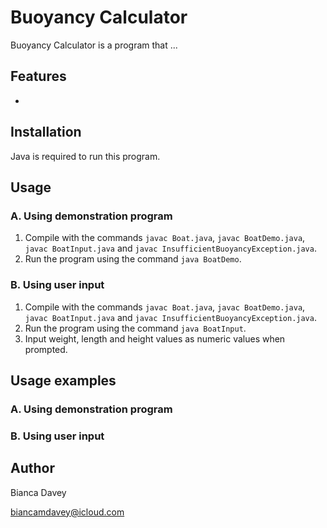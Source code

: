 # Buoyancy Calculator

Buoyancy Calculator is a program that ...

## Features

* 

## Installation

Java is required to run this program.

## Usage

### A. Using demonstration program

1. Compile with the commands `javac Boat.java`, `javac BoatDemo.java`, `javac BoatInput.java` and `javac InsufficientBuoyancyException.java`.
2. Run the program using the command `java BoatDemo`.

### B. Using user input

1. Compile with the commands `javac Boat.java`, `javac BoatDemo.java`, `javac BoatInput.java` and `javac InsufficientBuoyancyException.java`.
2. Run the program using the command `java BoatInput`.
3. Input weight, length and height values as numeric values when prompted.

## Usage examples

### A. Using demonstration program

### B. Using user input

## Author

Bianca Davey

biancamdavey@icloud.com
